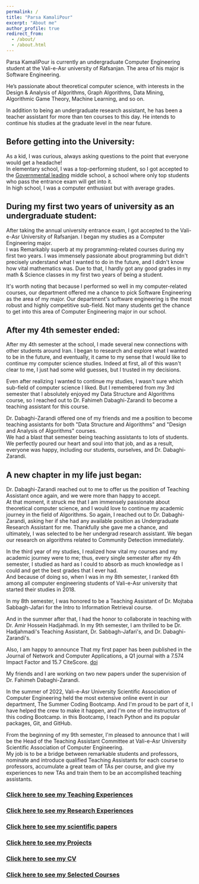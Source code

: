 ```yaml
---
permalink: /
title: "Parsa KamaliPour"
excerpt: "About me"
author_profile: true
redirect_from: 
  - /about/
  - /about.html
---
```


Parsa KamaliPour is currently an undergraduate Computer Engineering student at the Vali-e-Asr university of Rafsanjan. The area of his major is Software Engineering.  

He’s passionate about theoretical computer science, with interests in the Design & Analysis of Algorithms, Graph Algorithms, Data Mining, Algorithmic Game Theory, Machine Learning, and so on.  

In addition to being an undergraduate research assistant, he has been a teacher assistant for more than ten courses to this day. He intends to continue his studies at the graduate level in the near future.

## Before getting into the University:

As a kid, I was curious, always asking questions to the point that everyone would get a headache!  
In elementary school, I was a top-performing student, so I got accepted to the [Governmental leading](https://en.wikipedia.org/wiki/Governmental_leading_high_school) middle school, a school where only top students who pass the entrance exam will get into it.  
In high school, I was a computer enthusiast but with average grades. 

## During my first two years of university as an undergraduate student:

After taking the annual university entrance exam, I got accepted to the Vali-e-Asr University of Rafsanjan. I began my studies as a Computer Engineering major.  
I was Remarkably superb at my programming-related courses during my first two years. I was immensely passionate about programming but didn't precisely understand what I wanted to do in the future, and I didn't know how vital mathematics was. Due to that, I hardly got any good grades in my math & Science classes in my first two years of being a student.

It's worth noting that because I performed so well in my computer-related courses, our department offered me a chance to pick Software Engineering as the area of my major. Our department's software engineering is the most robust and highly competitive sub-field. Not many students get the chance to get into this area of Computer Engineering major in our school.

## After my 4th semester ended:

After my 4th semester at the school, I made several new connections with other students around Iran. I began to research and explore what I wanted to be in the future, and eventually, it came to my sense that I would like to continue my computer science studies. Indeed at first, all of this wasn't clear to me, I just had some wild guesses, but I trusted in my decisions.

Even after realizing I wanted to continue my studies, I wasn't sure which sub-field of computer science I liked. But I remembered from my 3rd semester that I absolutely enjoyed my Data Structure and Algorithms course, so I reached out to Dr. Fahimeh Dabaghi-Zarandi to become a teaching assistant for this course.

Dr. Dabaghi-Zarandi offered one of my friends and me a position to become teaching assistants for both "Data Structure and Algorithms" and "Design and Analysis of Algorithms" courses.  
We had a blast that semester being teaching assistants to lots of students. We perfectly poured our heart and soul into that job, and as a result, everyone was happy, including our students, ourselves, and Dr. Dabaghi-Zarandi.

## A new chapter in my life just began:

Dr. Dabaghi-Zarandi reached out to me to offer us the position of Teaching Assistant once again, and we were more than happy to accept.  
At that moment, it struck me that I am immensely passionate about theoretical computer science, and I would love to continue my academic journey in the field of Algorithms. So again, I reached out to Dr. Dabaghi-Zarandi, asking her if she had any available position as Undergraduate Research Assistant for me. Thankfully she gave me a chance, and ultimately, I was selected to be her undergrad research assistant. We began our research on algorithms related to Community Detection immediately.

In the third year of my studies, I realized how vital my courses and my academic journey were to me; thus, every single semester after my 4th semester, I studied as hard as I could to absorb as much knowledge as I could and get the best grades that I ever had.  
And because of doing so, when I was in my 8th semester, I ranked 6th among all computer engineering students of Vali-e-Asr university that started their studies in 2018.

In my 8th semester, I was honored to be a Teaching Assistant of Dr. Mojtaba Sabbagh-Jafari for the Intro to Information Retrieval course.

And in the summer after that, I had the honor to collaborate in teaching with Dr. Amir Hossein Hadjahmadi. In my 9th semester, I am thrilled to be Dr. Hadjahmadi's Teaching Assistant, Dr. Sabbagh-Jafari's, and Dr. Dabaghi-Zarandi's.

 Also, I am happy to announce That my first paper has been published in the Journal of Network and Computer Applications, a Q1 journal with a 7.574 Impact Factor and 15.7 CiteScore. [doi](https://doi.org/10.1016/j.jnca.2022.103492)

My friends and I are working on two new papers under the supervision of Dr. Fahimeh Dabaghi-Zarandi.

In the summer of 2022, Vali-e-Asr University Scientific Association of Computer Engineering held the most extensive online event in our department, The Summer Coding Bootcamp. And I'm proud to be part of it, I have helped the crew to make it happen, and I'm one of the instructors of this coding Bootcamp. in this Bootcamp, I teach Python and its popular packages, Git, and GitHub.

From the beginning of my 9th semester, I'm pleased to announce that I will be the Head of the Teaching Assistant Committee at Vali-e-Asr University Scientific Association of Computer Engineering.  
My job is to be a bridge between remarkable students and professors, nominate and introduce qualified Teaching Assistants for each course to professors, accumulate a great team of TAs per course, and give my experiences to new TAs and train them to be an accomplished teaching assistants.


### [Click here to see my Teaching Experiences](https://benymaxparsa.github.io//teaching/)

### [Click here to see my Research Experiences](https://benymaxparsa.github.io//research/)

### [Click here to see my scientific papers](https://benymaxparsa.github.io//publications/)

### [Click here to see my Projects](https://benymaxparsa.github.io//projects/)

### [Click here to see my CV](https://benymaxparsa.github.io//cv/)

### [Click here to see my Selected Courses](https://benymaxparsa.github.io//selected_courses/)